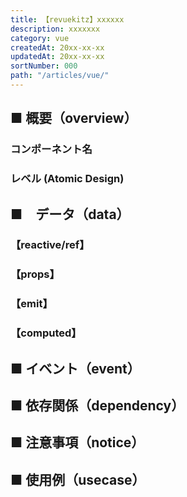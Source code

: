 ```yaml
---
title: 【revuekitz】xxxxxx
description: xxxxxxx
category: vue
createdAt: 20xx-xx-xx
updatedAt: 20xx-xx-xx
sortNumber: 000
path: "/articles/vue/"
---
```


<nuxt-content-wrapper>

## ■ 概要（overview）
### コンポーネント名

### レベル (Atomic Design)

## ■　データ（data）

### 【reactive/ref】

### 【props】

### 【emit】

### 【computed】

## ■ イベント（event）

## ■ 依存関係（dependency）

## ■ 注意事項（notice）

## ■ 使用例（usecase）
```vue

```

</nuxt-content-wrapper>